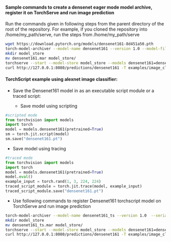 #### Sample commands to create a densenet eager mode model archive, register it on TorchServe and run image prediction

Run the commands given in following steps from the parent directory of the root of the repository. For example, if you cloned the repository into /home/my_path/serve, run the steps from /home/my_path/serve

```bash
wget https://download.pytorch.org/models/densenet161-8d451a50.pth
torch-model-archiver --model-name densenet161 --version 1.0 --model-file examples/image_classifier/densenet_161/model.py --serialized-file densenet161-8d451a50.pth --handler image_classifier --extra-files examples/image_classifier/index_to_name.json
mkdir model_store
mv densenet161.mar model_store/
torchserve --start --model-store model_store --models densenet161=densenet161.mar
curl http://127.0.0.1:8080/predictions/densenet161 -T examples/image_classifier/kitten.jpg
```

#### TorchScript example using alexnet image classifier:

* Save the Densenet161 model in as an executable script module or a traced script:

  * Save model using scripting
```python
#scripted mode
from torchvision import models
import torch
model = models.densenet161(pretrained=True)
sm = torch.jit.script(model)
sm.save("densenet161.pt")
```

  * Save model using tracing
```python
#traced mode
from torchvision import models
import torch
model = models.densenet161(pretrained=True)
model.eval()
example_input = torch.rand(1, 3, 224, 224)
traced_script_module = torch.jit.trace(model, example_input)
traced_script_module.save("densenet161.pt")
``` 
 
* Use following commands to register Densenet161 torchscript model on TorchServe and run image prediction

```bash
torch-model-archiver --model-name densenet161_ts --version 1.0  --serialized-file densenet161.pt --extra-files examples/image_classifier/index_to_name.json --handler image_classifier
mkdir model_store
mv densenet161_ts.mar model_store/
torchserve --start --model-store model_store --models densenet161=densenet161_ts.mar
curl http://127.0.0.1:8080/predictions/densenet161 -T examples/image_classifier/kitten.jpg
```

